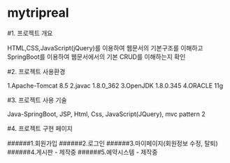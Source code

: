 # mytripreal

#1. 프로젝트 개요

HTML,CSS,JavaScript(jQuery)를 이용하여 웹문서의 기본구조를 이해하고 SpringBoot를 이용하여 웹문서에서의 기본 CRUD를 이해하는지 확인

#2. 프로젝트 사용환경

1.Apache-Tomcat 8.5
2.javac 1.8.0_362
3.OpenJDK 1.8.0.345
4.ORACLE 11g

#3. 프로젝트 사용 기술

Java-SpringBoot, JSP, Html, Css, JavaScript(JQuery), mvc pattern 2

#4. 프로젝트 구현 페이지

######1.회원가입
######2.로그인
######3.마이페이지(회원정보 수정, 탈퇴)
######4.게시판 - 제작중
######5.예약시스템 -  제작중
